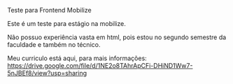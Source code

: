 Teste para Frontend Mobilize

Este é um teste para estágio na mobilize.

Não possuo experiência vasta em html, pois estou no segundo semestre da faculdade e também no técnico.

Meu curriculo está aqui, para mais informações: https://drive.google.com/file/d/1NE2o8TAhrApCFi-DHiND1Ww7-5nJBEf8/view?usp=sharing
